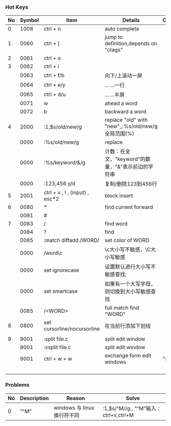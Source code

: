 ### Hot Keys
|No|Symbol|Item|Details|Complement|
|--|--|--|--|--|
|0|1008|ctrl + n|auto complete||
|1|0060|ctrl + ]|jump to definition,depends on "ctags"||
|2|0061|ctrl + o|||
|3|0062|ctrl + i|||
| |0063|ctrl + f/b|向下/上滚动一屏||
| |0064|ctrl + e/y|... ...一行||
| |0065|ctrl + d/u|... ...半屏||
| |0071|w|ahead a word||
| |0072|b|backward a word||
|4|2000|:1,$s/old/new/g | replace "old" with "new",,:%s/old/new/g全局范围(%)||
| |0000|:%s/old/new/g|replace||
| |0000|:%s/keyword/&/g|计数：在全文，"keyword"的数量，"&"表示前边的字符串||
| |0000|:123,456 y/d|复制/删除123到456行||
|5|2001|ctrl + v , I , (input) , esc*2|block insert||
|6|0080|*|find current forward||
| |0081|#|||
|7|0083|/|find word||
| |0084|?|find||
| |0085|:match diffadd /WORD/|set color of WORD| |
| |0000|/word\c|\c大小写不敏感，\C大小写敏感||
| |0000|set ignorecase |设置默认进行大小写不敏感查找;||
| |0000|set smartcase  |如果有一个大写字母，则切换到大小写敏感查找| |
| |0085|/\<WORD\>|full match find "WORD"||
|8|0800|set cursorline/nocursorline|在当前行添加下划线||
| | | | | |
|9|9001|:split file.c|split edit window| |
| |9001|:vsplit file.c|split edit window| |
| |9001|ctrl + w + w | exchange form edit windows| "split"|
| | | | | |
| | | | | |
| | | | | |
| | | | | |


### Problems
|No|Description|Reason|Solve|
|--|--|--|--|
|0|“^M”|windows 与 linux换行符不同| :1,$s/^M//g , “^M”输入：ctrl+v,ctrl+M|
